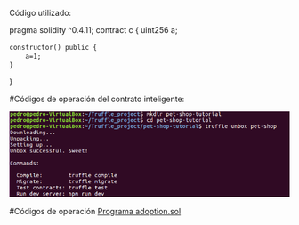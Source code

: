 Código utilizado: 

pragma solidity ^0.4.11;
contract c {
    uint256 a;
    
    constructor() public {
        a=1;
    }
    
}

#Códigos de operación del contrato inteligente:


![alt text](https://github.com/PedroCCBlck/Truffle_evaluation/blob/master/Creando%20la%20estructura%20de%20carpetas.png "Estructura de carpetas")



#Códigos de operación
[Programa adoption.sol](https://github.com/PedroCCBlck/Truffle_evaluation/blob/master/Adoption.sol)


